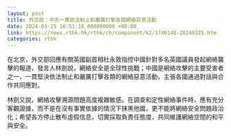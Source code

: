 ```yaml
---
layout: post
title: 外交部：中方一貫依法制止和嚴厲打擊各類網絡惡意活動
date: 2024-03-25 16:51:18.000000000 +08:00
link: https://news.rthk.hk/rthk/ch/component/k2/1746148-20240325.htm
categories: rthk
---
```


在北京，外交部回應有關英國副首相杜永敦指控中國針對多名英國議員發起網絡襲擊的報道，發言人林劍說，網絡安全是全球性挑戰；中國是網絡攻擊的主要受害者之一，一貫堅決依法制止和嚴厲打擊各類的網絡惡意活動，主張各國通過對話與合作共同應對。

林劍又說，網絡攻擊溯源問題高度複雜敏感。在調查和定性網絡事件時，應有充分客觀證據，而不是在沒有事實依據的情況下抹黑他國，更不能將網絡安全問題政治化；希望各方停止散布虛假信息，切實採取負責任態度，共同維護網絡空間的和平與安全。
